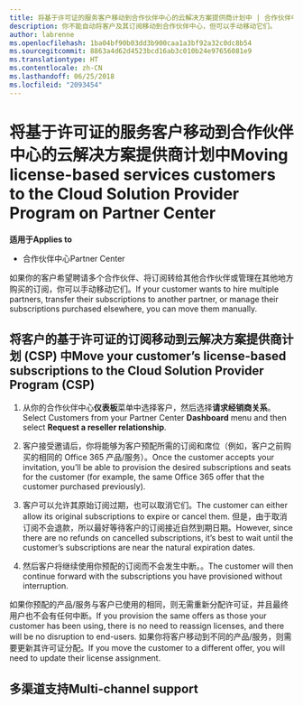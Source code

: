 ```yaml
---
title: 将基于许可证的服务客户移动到合作伙伴中心的云解决方案提供商计划中 | 合作伙伴中心
description: 你不能自动将客户及其订阅移动到合作伙伴中心，但可以手动移动它们。
author: labrenne
ms.openlocfilehash: 1ba04bf90b03dd3b900caa1a3bf92a32c0dc8b54
ms.sourcegitcommit: 8863a4d62d4523bcd16ab3c010b24e97656081e9
ms.translationtype: HT
ms.contentlocale: zh-CN
ms.lasthandoff: 06/25/2018
ms.locfileid: "2093454"
---
```

# <a name="moving-license-based-services-customers-to-the-cloud-solution-provider-program-on-partner-center"></a><span data-ttu-id="ac96c-103">将基于许可证的服务客户移动到合作伙伴中心的云解决方案提供商计划中</span><span class="sxs-lookup"><span data-stu-id="ac96c-103">Moving license-based services customers to the Cloud Solution Provider Program on Partner Center</span></span>

**<span data-ttu-id="ac96c-104">适用于</span><span class="sxs-lookup"><span data-stu-id="ac96c-104">Applies to</span></span>**

-  <span data-ttu-id="ac96c-105">合作伙伴中心</span><span class="sxs-lookup"><span data-stu-id="ac96c-105">Partner Center</span></span>

<span data-ttu-id="ac96c-106">如果你的客户希望聘请多个合作伙伴、将订阅转给其他合作伙伴或管理在其他地方购买的订阅，你可以手动移动它们。</span><span class="sxs-lookup"><span data-stu-id="ac96c-106">If your customer wants to hire multiple partners, transfer their subscriptions to another partner, or manage their subscriptions purchased elsewhere, you can move them manually.</span></span>

## <a name="move-your-customers-license-based-subscriptions-to-the-cloud-solution-provider-program-csp"></a><span data-ttu-id="ac96c-107">将客户的基于许可证的订阅移动到云解决方案提供商计划 (CSP) 中</span><span class="sxs-lookup"><span data-stu-id="ac96c-107">Move your customer’s license-based subscriptions to the Cloud Solution Provider Program (CSP)</span></span>

1. <span data-ttu-id="ac96c-108">从你的合作伙伴中心**仪表板**菜单中选择客户，然后选择**请求经销商关系**。</span><span class="sxs-lookup"><span data-stu-id="ac96c-108">Select Customers from your Partner Center **Dashboard** menu and then select **Request a reseller relationship**.</span></span>

2. <span data-ttu-id="ac96c-109">客户接受邀请后，你将能够为客户预配所需的订阅和席位（例如，客户之前购买的相同的 Office 365 产品/服务）。</span><span class="sxs-lookup"><span data-stu-id="ac96c-109">Once the customer accepts your invitation, you’ll be able to  provision the desired subscriptions and seats for the customer (for example, the same Office 365 offer that the customer purchased previously).</span></span> 

3. <span data-ttu-id="ac96c-110">客户可以允许其原始订阅过期，也可以取消它们。</span><span class="sxs-lookup"><span data-stu-id="ac96c-110">The customer can either allow its original subscriptions to expire or cancel them.</span></span> <span data-ttu-id="ac96c-111">但是，由于取消订阅不会退款，所以最好等待客户的订阅接近自然到期日期。</span><span class="sxs-lookup"><span data-stu-id="ac96c-111">However, since there are no refunds on cancelled subscriptions, it’s best to wait until the customer’s subscriptions are near the natural expiration dates.</span></span>

4. <span data-ttu-id="ac96c-112">然后客户将继续使用你预配的订阅而不会发生中断。。</span><span class="sxs-lookup"><span data-stu-id="ac96c-112">The customer will then continue forward with the subscriptions you have provisioned without interruption.</span></span>

<span data-ttu-id="ac96c-113">如果你预配的产品/服务与客户已使用的相同，则无需重新分配许可证，并且最终用户也不会有任何中断。</span><span class="sxs-lookup"><span data-stu-id="ac96c-113">If you provision the same offers as those your customer has been using, there is no need to reassign licenses, and there will be no disruption to end-users.</span></span> <span data-ttu-id="ac96c-114">如果你将客户移动到不同的产品/服务，则需要更新其许可证分配。</span><span class="sxs-lookup"><span data-stu-id="ac96c-114">If you move the customer to a different offer, you will need to update their license assignment.</span></span>

## <a name="multi-channel-support"></a><span data-ttu-id="ac96c-115">多渠道支持</span><span class="sxs-lookup"><span data-stu-id="ac96c-115">Multi-channel support</span></span>

